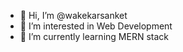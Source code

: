 - 👋 Hi, I’m @wakekarsanket
- 👀 I’m interested in Web Development
- 🌱 I’m currently learning MERN stack

<!---
wakekarsanket/wakekarsanket is a ✨ special ✨ repository because its `README.md` (this file) appears on your GitHub profile.
You can click the Preview link to take a look at your changes.
--->
